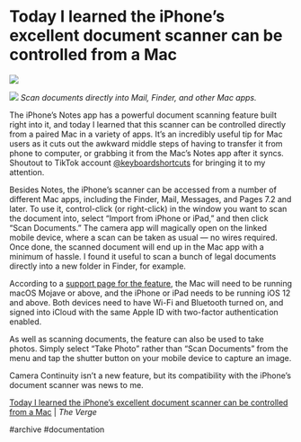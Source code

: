 # Today I learned the iPhone’s excellent document scanner can be controlled from a Mac

![](Today%20I%20learned%20the%20iPhone%E2%80%99s%20excellent%20document%20scanner%20can%20be%20controlled%20from%20a%20Mac/macos_mojave_mail_insert_continuity_camera_uncropped.jpg)

![](Today%20I%20learned%20the%20iPhone%E2%80%99s%20excellent%20document%20scanner%20can%20be%20controlled%20from%20a%20Mac/macos_mojave_mail_insert_continuity_camera_uncropped.0.jpg)
*Scan documents directly into Mail, Finder, and other Mac apps.*  

The iPhone’s Notes app has a powerful document scanning feature built right into it, and today I learned that this scanner can be controlled directly from a paired Mac in a variety of apps. It’s an incredibly useful tip for Mac users as it cuts out the awkward middle steps of having to transfer it from phone to computer, or grabbing it from the Mac’s Notes app after it syncs. Shoutout to TikTok account [@keyboardshortcuts](https://www.tiktok.com/@keyboardshortcuts/video/6932538573182864645?_d=secCgYIASAHKAESMgow9cMUNyMOkFIuCRcO4Th%2BsZMqOgP%2BfcLYE79iAO63xtEW2JBKIpVVkSlinLm5IENOGgA%3D&amp;language=en&amp;preview_pb=0&amp;sec_user_id=MS4wLjABAAAAZoPuAG0cRxyaGHfZc077n7yevrdk2cjBsqsGdaASBbmsbkXLgk8CWoaeD6XSuvJA&amp;share_item_id=6932538573182864645&amp;share_link_id=115A424D-A15C-4E18-9DFE-2C18D8613353&amp;timestamp=1614464675&amp;tt_from=more&amp;u_code=d33lm8d588e9ii&amp;user_id=6621985261382615045&amp;utm_campaign=client_share&amp;utm_medium=ios&amp;utm_source=more&amp;source=h5_m) for bringing it to my attention.

Besides Notes, the iPhone’s scanner can be accessed from a number of different Mac apps, including the Finder, Mail, Messages, and Pages 7.2 and later. To use it, control-click (or right-click) in the window you want to scan the document into, select “Import from iPhone or iPad,” and then click “Scan Documents.” The camera app will magically open on the linked mobile device, where a scan can be taken as usual — no wires required. Once done, the scanned document will end up in the Mac app with a minimum of hassle. I found it useful to scan a bunch of legal documents directly into a new folder in Finder, for example.

According to a [support page for the feature](https://support.apple.com/en-gb/HT209037), the Mac will need to be running macOS Mojave or above, and the iPhone or iPad needs to be running iOS 12 and above. Both devices need to have Wi-Fi and Bluetooth turned on, and signed into iCloud with the same Apple ID with two-factor authentication enabled. 

As well as scanning documents, the feature can also be used to take photos. Simply select “Take Photo” rather than “Scan Documents” from the menu and tap the shutter button on your mobile device to capture an image.

Camera Continuity isn’t a new feature, but its compatibility with the iPhone’s document scanner was news to me.

[Today I learned the iPhone’s excellent document scanner can be controlled from a Mac](https://www.theverge.com/2021/3/1/22306875/apple-continuity-camera-ios-ipados-document-scanner-macos-mojave) | *The Verge*

 #archive #documentation
